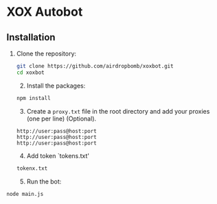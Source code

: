 # XOX Autobot

## Installation

1. Clone the repository:

   ```sh
   git clone https://github.com/airdropbomb/xoxbot.git
   cd xoxbot
   ```

   2. Install the packages:

   ```sh
   npm install
   ```

   3. Create a `proxy.txt` file in the root directory and add your proxies (one per line) (Optional).

   ```
   http://user:pass@host:port
   http://user:pass@host:port
   http://user:pass@host:port
   ```
   
   4. Add token `tokens.txt'
      
   ```sh
   tokenx.txt
   ```

   5. Run the bot:

  ```sh
  node main.js
  ```
